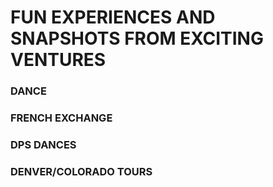 # FUN EXPERIENCES AND SNAPSHOTS FROM EXCITING VENTURES
### DANCE
### FRENCH EXCHANGE
### DPS DANCES
### DENVER/COLORADO TOURS
